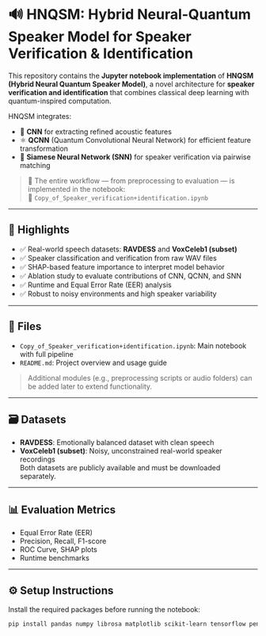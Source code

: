 # 🔊 HNQSM: Hybrid Neural-Quantum Speaker Model for Speaker Verification & Identification

This repository contains the **Jupyter notebook implementation** of **HNQSM (Hybrid Neural Quantum Speaker Model)**, a novel architecture for **speaker verification and identification** that combines classical deep learning with quantum-inspired computation.

HNQSM integrates:
- 🧠 **CNN** for extracting refined acoustic features
- ⚛️ **QCNN** (Quantum Convolutional Neural Network) for efficient feature transformation
- 🧬 **Siamese Neural Network (SNN)** for speaker verification via pairwise matching

> 📓 The entire workflow — from preprocessing to evaluation — is implemented in the notebook:  
📄 `Copy_of_Speaker_verification+identification.ipynb`

---

## 📌 Highlights

- ✅ Real-world speech datasets: **RAVDESS** and **VoxCeleb1 (subset)**
- ✅ Speaker classification and verification from raw WAV files
- ✅ SHAP-based feature importance to interpret model behavior
- ✅ Ablation study to evaluate contributions of CNN, QCNN, and SNN
- ✅ Runtime and Equal Error Rate (EER) analysis
- ✅ Robust to noisy environments and high speaker variability

---

## 📁 Files

- `Copy_of_Speaker_verification+identification.ipynb`: Main notebook with full pipeline
- `README.md`: Project overview and usage guide

> Additional modules (e.g., preprocessing scripts or audio folders) can be added later to extend functionality.

---

## 🗃️ Datasets

- **RAVDESS**: Emotionally balanced dataset with clean speech
- **VoxCeleb1 (subset)**: Noisy, unconstrained real-world speaker recordings  
Both datasets are publicly available and must be downloaded separately.

---

## 📊 Evaluation Metrics

- Equal Error Rate (EER)  
- Precision, Recall, F1-score  
- ROC Curve, SHAP plots  
- Runtime benchmarks

---

## ⚙️ Setup Instructions

Install the required packages before running the notebook:

```bash
pip install pandas numpy librosa matplotlib scikit-learn tensorflow pennylane shap
